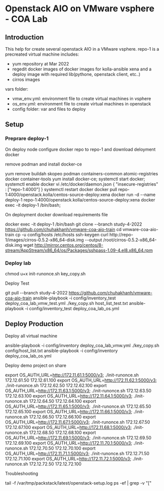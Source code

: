 # Openstack AIO on VMware vsphere - COA Lab

## Introduction

This help for create several openstack AIO in a VMware vsphere.
repo-1 is a precreated virtual machine includes:
- yum repository at Mar 2022
- regedit docker images of docker images for kolla-ansible xena and a deploy image with required lib(pythone, openstack client, etc..)
- cirros images

vars folder: 
- vmw_env.yml: environment file to create virtual machines in vsphere
- os_env.yml: environment file to create virtual machines in openstack
- config folder: var and files to deploy

## Setup

### Preprare deploy-1 

On deploy node configure docker repo to repo-1 and download deloyment docker

remove podman and install docker-ce

  yum remove buildah skopeo podman containers-common atomic-registries docker container-tools
  yum install docker-ce; systemctl start docker; systemctl enable docker
  vi /etc/docker/daemon.json
  {
    "insecure-registries" : ["repo-1:4000"]
  }
  systemctl restart docker
  docker pull repo-1:4000/openstack.kolla/centos-source-deploy:xena
  docker run -d --name deploy-1 repo-1:4000/openstack.kolla/centos-source-deploy:xena
  docker exec -it deploy-1 /bin/bash; 

On deployment docker download requirements file

  docker exec -it deploy-1 /bin/bash
  git clone --branch study-4-2022 https://github.com/chuhakhanh/vmware-coa-aio-train
  cd vmware-coa-aio-train 
  cp -u config/hosts /etc/hosts 
  ssh-keygen 
  curl http://repo-1/images/cirros-0.5.2-x86_64-disk.img --output /root/cirros-0.5.2-x86_64-disk.img 
  wget http://mirror.centos.org/centos/8-stream/AppStream/x86_64/os/Packages/sshpass-1.09-4.el8.x86_64.rpm

### Deploy lab

  chmod u+x init-runonce.sh key_copy.sh

Deploy Test

  git pull --branch study-4-2022 https://github.com/chuhakhanh/vmware-coa-aio-train
  ansible-playbook -i config/inventory_test deploy_coa_lab_vmw_test.yml
  ./key_copy.sh host_list_test.txt
  ansible-playbook -i config/inventory_test deploy_coa_lab_os.yml

## Deploy Production

Deploy all virtual machine

  ansible-playbook -i config/inventory deploy_coa_lab_vmw.yml
  ./key_copy.sh config/host_list.txt 
  ansible-playbook -i config/inventory deploy_coa_lab_os.yml

Deploy demo project on share 

  export OS_AUTH_URL=http://172.11.61.1:5000/v3; ./init-runonce.sh 172.12.61.50 172.12.61.100
  export OS_AUTH_URL=http://172.11.62.1:5000/v3; ./init-runonce.sh 172.12.62.50 172.12.62.100
  export OS_AUTH_URL=http://172.11.63.1:5000/v3; ./init-runonce.sh 172.12.63.50 172.12.63.100
  export OS_AUTH_URL=http://172.11.64.1:5000/v3; ./init-runonce.sh 172.12.64.50 172.12.64.100
  export OS_AUTH_URL=http://172.11.65.1:5000/v3; ./init-runonce.sh 172.12.65.50 172.12.65.100
  export OS_AUTH_URL=http://172.11.66.1:5000/v3; ./init-runonce.sh 172.12.66.50 172.12.66.100
  export OS_AUTH_URL=http://172.11.67.1:5000/v3; ./init-runonce.sh 172.12.67.50 172.12.67.100
  export OS_AUTH_URL=http://172.11.68.1:5000/v3; ./init-runonce.sh 172.12.68.50 172.12.68.100
  export OS_AUTH_URL=http://172.11.69.1:5000/v3; ./init-runonce.sh 172.12.69.50 172.12.69.100
  export OS_AUTH_URL=http://172.11.70.1:5000/v3; ./init-runonce.sh 172.12.70.50 172.12.70.100
  export OS_AUTH_URL=http://172.11.71.1:5000/v3; ./init-runonce.sh 172.12.71.50 172.12.71.100
  export OS_AUTH_URL=http://172.11.72.1:5000/v3; ./init-runonce.sh 172.12.72.50 172.12.72.100

Troubleshooting
  
  tail -f /var/tmp/packstack/latest/openstack-setup.log 
  ps -ef | grep -v "\["
